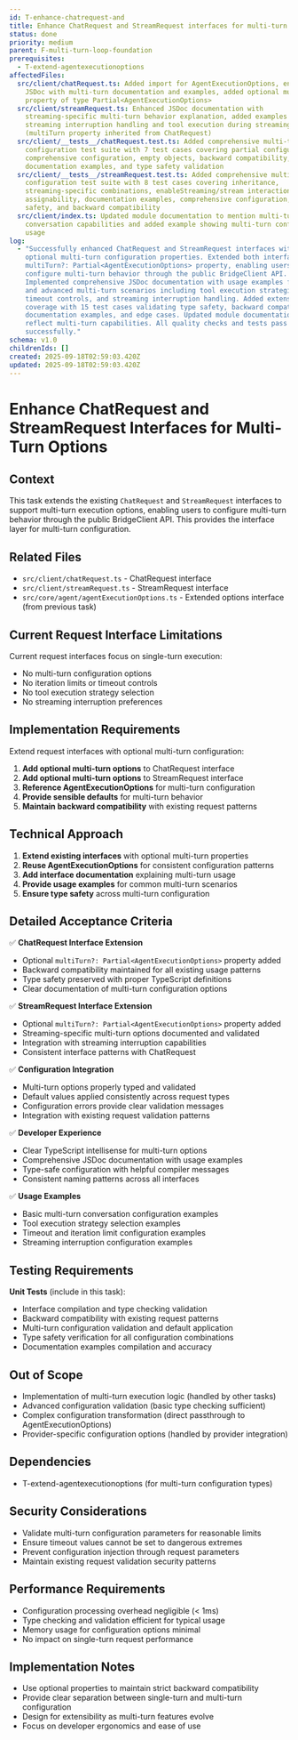 ```yaml
---
id: T-enhance-chatrequest-and
title: Enhance ChatRequest and StreamRequest interfaces for multi-turn options
status: done
priority: medium
parent: F-multi-turn-loop-foundation
prerequisites:
  - T-extend-agentexecutionoptions
affectedFiles:
  src/client/chatRequest.ts: Added import for AgentExecutionOptions, enhanced
    JSDoc with multi-turn documentation and examples, added optional multiTurn
    property of type Partial<AgentExecutionOptions>
  src/client/streamRequest.ts: Enhanced JSDoc documentation with
    streaming-specific multi-turn behavior explanation, added examples for
    streaming interruption handling and tool execution during streaming
    (multiTurn property inherited from ChatRequest)
  src/client/__tests__/chatRequest.test.ts: Added comprehensive multi-turn
    configuration test suite with 7 test cases covering partial configuration,
    comprehensive configuration, empty objects, backward compatibility,
    documentation examples, and type safety validation
  src/client/__tests__/streamRequest.test.ts: Added comprehensive multi-turn
    configuration test suite with 8 test cases covering inheritance,
    streaming-specific combinations, enableStreaming/stream interactions,
    assignability, documentation examples, comprehensive configuration, type
    safety, and backward compatibility
  src/client/index.ts: Updated module documentation to mention multi-turn agent
    conversation capabilities and added example showing multi-turn configuration
    usage
log:
  - "Successfully enhanced ChatRequest and StreamRequest interfaces with
    optional multi-turn configuration properties. Extended both interfaces with
    multiTurn?: Partial<AgentExecutionOptions> property, enabling users to
    configure multi-turn behavior through the public BridgeClient API.
    Implemented comprehensive JSDoc documentation with usage examples for basic
    and advanced multi-turn scenarios including tool execution strategies,
    timeout controls, and streaming interruption handling. Added extensive test
    coverage with 15 test cases validating type safety, backward compatibility,
    documentation examples, and edge cases. Updated module documentation to
    reflect multi-turn capabilities. All quality checks and tests pass
    successfully."
schema: v1.0
childrenIds: []
created: 2025-09-18T02:59:03.420Z
updated: 2025-09-18T02:59:03.420Z
---
```


# Enhance ChatRequest and StreamRequest Interfaces for Multi-Turn Options

## Context

This task extends the existing `ChatRequest` and `StreamRequest` interfaces to support multi-turn execution options, enabling users to configure multi-turn behavior through the public BridgeClient API. This provides the interface layer for multi-turn configuration.

## Related Files

- `src/client/chatRequest.ts` - ChatRequest interface
- `src/client/streamRequest.ts` - StreamRequest interface
- `src/core/agent/agentExecutionOptions.ts` - Extended options interface (from previous task)

## Current Request Interface Limitations

Current request interfaces focus on single-turn execution:

- No multi-turn configuration options
- No iteration limits or timeout controls
- No tool execution strategy selection
- No streaming interruption preferences

## Implementation Requirements

Extend request interfaces with optional multi-turn configuration:

1. **Add optional multi-turn options** to ChatRequest interface
2. **Add optional multi-turn options** to StreamRequest interface
3. **Reference AgentExecutionOptions** for multi-turn configuration
4. **Provide sensible defaults** for multi-turn behavior
5. **Maintain backward compatibility** with existing request patterns

## Technical Approach

1. **Extend existing interfaces** with optional multi-turn properties
2. **Reuse AgentExecutionOptions** for consistent configuration patterns
3. **Add interface documentation** explaining multi-turn usage
4. **Provide usage examples** for common multi-turn scenarios
5. **Ensure type safety** across multi-turn configuration

## Detailed Acceptance Criteria

✅ **ChatRequest Interface Extension**

- Optional `multiTurn?: Partial<AgentExecutionOptions>` property added
- Backward compatibility maintained for all existing usage patterns
- Type safety preserved with proper TypeScript definitions
- Clear documentation of multi-turn configuration options

✅ **StreamRequest Interface Extension**

- Optional `multiTurn?: Partial<AgentExecutionOptions>` property added
- Streaming-specific multi-turn options documented and validated
- Integration with streaming interruption capabilities
- Consistent interface patterns with ChatRequest

✅ **Configuration Integration**

- Multi-turn options properly typed and validated
- Default values applied consistently across request types
- Configuration errors provide clear validation messages
- Integration with existing request validation patterns

✅ **Developer Experience**

- Clear TypeScript intellisense for multi-turn options
- Comprehensive JSDoc documentation with usage examples
- Type-safe configuration with helpful compiler messages
- Consistent naming patterns across all interfaces

✅ **Usage Examples**

- Basic multi-turn conversation configuration examples
- Tool execution strategy selection examples
- Timeout and iteration limit configuration examples
- Streaming interruption configuration examples

## Testing Requirements

**Unit Tests** (include in this task):

- Interface compilation and type checking validation
- Backward compatibility with existing request patterns
- Multi-turn configuration validation and default application
- Type safety verification for all configuration combinations
- Documentation examples compilation and accuracy

## Out of Scope

- Implementation of multi-turn execution logic (handled by other tasks)
- Advanced configuration validation (basic type checking sufficient)
- Complex configuration transformation (direct passthrough to AgentExecutionOptions)
- Provider-specific configuration options (handled by provider integration)

## Dependencies

- T-extend-agentexecutionoptions (for multi-turn configuration types)

## Security Considerations

- Validate multi-turn configuration parameters for reasonable limits
- Ensure timeout values cannot be set to dangerous extremes
- Prevent configuration injection through request parameters
- Maintain existing request validation security patterns

## Performance Requirements

- Configuration processing overhead negligible (< 1ms)
- Type checking and validation efficient for typical usage
- Memory usage for configuration options minimal
- No impact on single-turn request performance

## Implementation Notes

- Use optional properties to maintain strict backward compatibility
- Provide clear separation between single-turn and multi-turn configuration
- Design for extensibility as multi-turn features evolve
- Focus on developer ergonomics and ease of use
